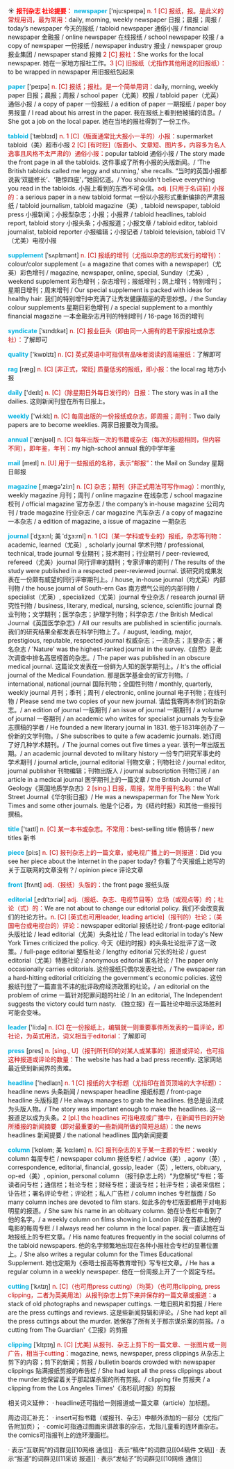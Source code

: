 ☀ <font color="red">**报刊杂志 社论提要：**</font>
<font color="sky blue">**newspaper**</font> ['nju:speɪpə] 
<font color="#c00000">n. 1 [C] 报纸，报。是此义的常规用词，最为常用：</font>daily, morning, weekly newspaper 日报；晨报；周报 / today’s newspaper 今天的报纸 / tabloid newspaper 通俗小报 / financial newspaper 金融报 / online newspaper 在线报纸 / school newspaper 校报 / a copy of newspaper 一份报纸 / newspaper industry 报业 / newspaper group 报业集团 / newspaper stand 报摊 <font color="#c00000">2 [C] 报社：</font>She works for the local newspaper. 她在一家地方报社工作。<font color="#c00000">3 [C] 旧报纸（尤指作其他用途的旧报纸）：</font>to be wrapped in newspaper 用旧报纸包起来

<font color="sky blue">**paper**</font> ['peɪpə] 
<font color="#c00000">n. [C] 报纸；报社。是一个简单用词：</font>daily, morning, weekly paper 日报；晨报；周报 / school paper（尤美）校报 / tabloid paper（尤英）通俗小报 / a copy of paper 一份报纸 / a edition of paper 一期报纸 / paper boy 男报童 / I read about his arrest in the paper. 我在报纸上看到他被捕的消息。/ She got a job on the local paper. 她在当地的报社得到了一份工作。
                            
<font color="sky blue">**tabloid**</font> [ˈtæblɔɪd]
<font color="#c00000">n. 1 [C]（版面通常比大报小一半的）小报：</font>supermarket tabloid（美）超市小报 <font color="#c00000">2 [C] [有时贬]（版面小、文章短、图片多，内容多为名人逸事且风格不太严肃的）通俗小报：</font>popular tabloid 通俗小报 / The story made the front page in all the tabloids. 这件事成了所有小报的头版新闻。/ 'The British tabloids called me leggy and stunning,' she recalls. “当时的英国小报都说我‘双腿修长’、‘艳惊四座’，”她回忆道。/ You shouldn't believe everything you read in the tabloids. 小报上看到的东西不可全信。<font color="#c00000">adj. [只用于名词前] 小报的：</font>a serious paper in a new tabloid format 一份以小报形式重新编排的严肃报纸 / tabloid journalism, tabloid magazine（美）, tabloid newspaper, tabloid press 小报新闻；小报型杂志；小报；小报界 / tabloid headlines, tabloid report, tabloid story 小报头条；小报报道；小报文章 / tabloid editor, tabloid journalist, tabloid reporter 小报编辑；小报记者 / tabloid television, tabloid TV（尤美）电视小报

<font color="sky blue">**supplement**</font> [ˈsʌplɪmənt]
<font color="#c00000">n. [C] 报纸的增刊（尤指以杂志的形式发行的增刊）：</font>colour/color supplement (= a magazine that comes with a newspaper)（尤英）彩色增刊 / magazine, newspaper, online, special, Sunday（尤英）, weekend supplement 彩色增刊；杂志增刊；报纸增刊；网上增刊；特别增刊；星期日增刊；周末增刊 / Our special supplement is packed with ideas for healthy hair. 我们的特别增刊中充满了让秀发健康靓丽的奇思妙想。/ the Sunday colour supplements 星期日彩色增刊 / a special supplement to a monthly financial magazine 一本金融杂志月刊的特别增刊 / 16-page 16页的增刊
 
<font color="sky blue">**syndicate**</font> [ˈsɪndɪkət]
<font color="#c00000">n. [C] 报业巨头（即由同一人拥有的若干家报社或杂志社）：</font>了解即可

<font color="sky blue">**quality**</font> ['kwɒlɪtɪ] 
<font color="#c00000">n. [C] 英式英语中可指供有品味者阅读的高端报纸：</font>了解即可

<font color="sky blue">**rag**</font> [ræɡ] 
<font color="#c00000">n. [C] [非正式，常贬] 质量低劣的报纸，即小报：</font>the local rag 地方小报

<font color="sky blue">**daily**</font> ['deɪlɪ] 
<font color="#c00000">n. [C]（除星期日外每日发行的）日报：</font>The story was in all the dailies. 这则新闻刊登在所有日报上。

<font color="sky blue">**weekly**</font> ['wi:klɪ] 
<font color="#c00000">n. [C] 每周出版的一份报纸或杂志，即周报；周刊：</font>Two daily papers are to become weeklies. 两家日报要改为周报。

<font color="sky blue">**annual**</font> ['ænjʊəl] 
<font color="#c00000">n. [C] 每年出版一次的书籍或杂志（每次的标题相同，但内容不同），即年鉴，年刊：</font>my high-school annual 我的中学年鉴

<font color="sky blue">**mail**</font> [meɪl] 
<font color="#c00000">n. [U] 用于一些报纸的名称，表示“邮报”：</font>the Mail on Sunday 星期日邮报

<font color="sky blue">**magazine**</font> [͵mæɡə'zi:n] 
<font color="#c00000">n. [C] 杂志；期刊（非正式用法可写作mag）：</font>monthly, weekly magazine 月刊；周刊 / online magazine 在线杂志 / school magazine 校刊 / official magazine 官方杂志 / the company’s in-house magazine 公司内刊 / trade magazine 行业杂志 / car magazine 汽车杂志 / a copy of magazine 一本杂志 / a edition of magazine, a issue of magazine 一期杂志
           
<font color="sky blue">**journal**</font> [ˈdʒɜ:nl; 美 ˈdʒɜ:rnl]
<font color="#c00000">n. 1 [C]（某一学科或专业的）报纸，杂志等刊物：</font>academic, learned（尤英）, scholarly journal 学术刊物 / professional, technical, trade journal 专业期刊；技术期刊；行业期刊 / peer-reviewed, refereed（尤美）journal 同行评审的期刊；专家评审的期刊 / The results of the study were published in a respected peer-reviewed journal. 该研究的成果发表在一份颇有威望的同行评审期刊上。/ house, in-house journal（均尤英）内部刊物 / the house journal of South-ern Gas 南方燃气公司的内部刊物 / specialist（尤英）, specialized（尤美）journal 专业杂志 / research journal 研究性刊物 / business, literary, medical, nursing, science, scientific journal 商业刊物；文学期刊；医学杂志；护理学刊物；科学杂志 / the British Medical Journal《英国医学杂志》/ All our results are published in scientific journals. 我们的研究结果全都发表在科学刊物上了。/ august, leading, major, prestigious, reputable, respected journal 权威杂志；一流杂志；主要杂志；著名杂志 / 'Nature' was the highest-ranked journal in the survey.《自然》是此次调查中排名高居榜首的杂志。/ The paper was published in an obscure medical journal. 这篇论文发表在一份鲜为人知的医学期刊上。/ It's the official journal of the Medical Foundation. 那是医学基金会的官方刊物。/ international, national journal 国际刊物；全国性刊物 / monthly, quarterly, weekly journal 月刊；季刊；周刊 / electronic, online journal 电子刊物；在线刊物 / Please send me two copies of your new journal. 请给我寄两本你们的新杂志。/ an edition of journal 一版期刊 / an issue of journal 一期期刊 / a volume of journal 一卷期刊 / an academic who writes for specialist journals 为专业杂志撰稿的学者 / He founded a new literary journal in 1831. 他于1831年创办了一份新的文学刊物。/ She subscribes to quite a few academic journals. 她订阅了好几种学术期刊。/ The journal comes out five times a year. 该刊一年出版五期。/ an academic journal devoted to military history 一份专门研究军事史的学术期刊 / journal article, journal editorial 刊物文章；刊物社论 / journal editor, journal publisher 刊物编辑；刊物出版人 / journal subscription 刊物订阅 / an article in a medical journal 医学期刊上的一篇文章 / the British Journal of Geology《英国地质学杂志》<font color="#c00000">2 [sing.] 日报，周报，常用于报刊名称：</font>the Wall Street Journal《华尔街日报》/ He was a newspaperman for The New York Times and some other journals. 他是个记者，为《纽约时报》和其他一些报刊撰稿。

<font color="sky blue">**title**</font> ['taɪtl] 
<font color="#c00000">n. [C] 某一本书或杂志。不常用：</font>best-selling title 畅销书 / new titles 新书

<font color="sky blue">**piece**</font> [pi:s] 
<font color="#c00000">n. [C] 报刊杂志上的一篇文章，或电视广播上的一则报道：</font>Did you see her piece about the Internet in the paper today? 你看了今天报纸上她写的关于互联网的文章没有？/ opinion piece 评论文章

<font color="sky blue">**front**</font> [frʌnt] 
<font color="#c00000">adj.（报纸）头版的：</font>the front page 报纸头版
           
<font color="sky blue">**editorial**</font> [ˌedɪˈtɔ:riəl]
<font color="#c00000">adj.（报纸、杂志、电视节目等）立场（或观点等）的；社论（式）的：</font>We are not about to change our editorial policy. 我们不会改变我们的社论方针。<font color="#c00000">n. [C] [英式也可用leader, leading article]（报刊的）社论；（美国电台或电视台的）评论：</font>newspaper editorial 报纸社论 / front-page editorial 头版社论 / lead editorial（尤美）头条社论 / The lead editorial in today's New York Times criticized the policy. 今天《纽约时报》的头条社论批评了这一政策。/ full-page editorial 整版社论 / lengthy editorial 冗长的社论 / guest editorial（尤美）特邀社论 / anonymous editorial 匿名社论 / The paper only occasionally carries editorials. 这份报纸只偶尔发表社论。/ The ewspaper ran a hard-hitting editorial criticizing the government's economic policies. 这份报纸刊登了一篇直言不讳的批评政府经济政策的社论。/ an editorial on the problem of crime 一篇针对犯罪问题的社论 / In an editorial, The Independent suggests the victory could turn nasty. 《独立报》在一篇社论中暗示这场胜利可能会变味。

<font color="sky blue">**leader**</font> ['li:də] 
<font color="#c00000">n. [C] 在一份报纸上，编辑就一则重要事件所发表的一篇评论，即社论，为英式用法，词义相当于editorial：</font>了解即可

<font color="sky blue">**press**</font> [pres] 
<font color="#c00000">n. [sing., U]（报刊所刊印的对某人或某事的）报道或评论，也可指这种报道或评论的数量：</font>The website has had a bad press recently. 这家网站最近受到新闻界的责难。

<font color="sky blue">**headline**</font> ['hedlaɪn] 
<font color="#c00000">n. 1 [C] 报纸的大字标题（尤指印在首页顶端的大字标题）：</font>headline news 头条新闻 / newspaper headline 报纸标题 / front-page headline 头版标题 / He always manages to grab the headlines. 他总是设法成为头版人物。/ The story was important enough to make the headlines. 这一报道足以成为头条。<font color="#c00000">2 [pl.] the headlines 可指电视或广播中，在新闻节目的开始所播报的新闻摘要（即对最重要的一些新闻所做的简短总结）：</font>the news headlines 新闻提要 / the national headlines 国内新闻提要
           
<font color="sky blue">**column**</font> [ˈkɒləm; 美 ˈkɑ:ləm]
<font color="#c00000">n. [C] 报刊杂志的关于某一主题的专栏：</font>weekly column 每周专栏 / newspaper column 报纸专栏 / advice（美）, agony（英）, correspondence, editorial, financial, gossip, leader（英）, letters, obituary, op-ed（美）, opinion, personal column （报刊杂志上的）“为您解忧”专栏；答读者问专栏；通信栏；社论专栏；财经专栏；漫谈专栏；社评专栏；读者来信栏；讣告栏；署名评论专栏；评论栏；私人广告栏 / column inches 专栏版面 / So many column inches are devoted to film stars. 如此多的专栏版面都用于对电影明星的报道。/ She saw his name in an obituary column. 她在讣告栏中看到了他的名字。/ a weekly column on films showing in London 评论在首都上映的电影的每周专栏 / I always read her column in the local paper. 我一直读她在当地报纸上的专栏文章。/ His name features frequently in the social columns of the tabloid newspapers. 他的名字频繁地出现在各种小报社会专栏的显著位置上。/ She also writes a regular column for the Times Educational Supplement. 她也定期为《泰晤士报高等教育增刊》写专栏文章。/ He has a regular column in a weekly newspaper. 他在一份周报上开了一个固定专栏。
           
<font color="sky blue">**cutting**</font> [ˈkʌtɪŋ]
<font color="#c00000">n. [C]（也可用press cutting）（均英）（也可用clipping, press clipping，二者为英美用法）从报刊杂志上剪下来并保存的一篇文章或报道：</font>a stack of old photographs and newspaper cuttings. 一堆旧照片和剪报 / Here are the press cuttings and reviews. 这是些新闻剪辑和评论。/ She had kept all the press cuttings about the murder. 她保存了所有关于那宗谋杀案的剪报。/ a cutting from The Guardian'《卫报》的剪报

<font color="sky blue">**clipping**</font> [ˈklɪpɪŋ]
<font color="#c00000">n. [C] [尤美] 从报刊、杂志上剪下的一篇文章、一张图片或一则广告，相当于cutting：</font>magazine, news, newspaper, press clippings 从杂志上剪下的内容；剪下的新闻；剪报 / bulletin boards crowded with newspaper clippings 贴满报纸剪报的布告栏 / She had kept all the press clippings about the murder.她保留着关于那起谋杀案的所有剪报。/ clipping file 剪报夹 / a clipping from the Los Angeles Times'《洛杉矶时报》的剪报

相关词义延伸：
· headline还可指给一则报道或一篇文章（article）加标题。

周边词汇补充：
· insert可指书籍（或报刊、杂志）中额外添加的一部分（尤指广告附加页）；
· comic可指通过图画来讲故事的杂志，尤指儿童看的连环画杂志。the comics可指报刊上的连环漫画栏。

· 表示“互联网”的词群见[[10网络 通信]]
· 表示“稿件”的词群见[[04稿件 文稿]]
· 表示“报道”的词群见[[11采访 报道]]
· 表示“发帖子”的词群见[[10网络 通信]]
